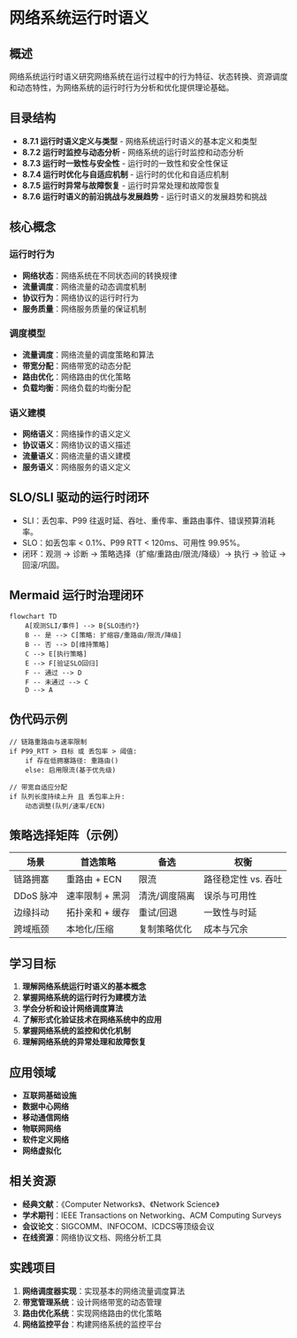 # 网络系统运行时语义

## 概述

网络系统运行时语义研究网络系统在运行过程中的行为特征、状态转换、资源调度和动态特性，为网络系统的运行时行为分析和优化提供理论基础。

## 目录结构

- **8.7.1 运行时语义定义与类型** - 网络系统运行时语义的基本定义和类型
- **8.7.2 运行时监控与动态分析** - 网络系统的运行时监控和动态分析
- **8.7.3 运行时一致性与安全性** - 运行时的一致性和安全性保证
- **8.7.4 运行时优化与自适应机制** - 运行时的优化和自适应机制
- **8.7.5 运行时异常与故障恢复** - 运行时异常处理和故障恢复
- **8.7.6 运行时语义的前沿挑战与发展趋势** - 运行时语义的发展趋势和挑战

## 核心概念

### 运行时行为

- **网络状态**：网络系统在不同状态间的转换规律
- **流量调度**：网络流量的动态调度机制
- **协议行为**：网络协议的运行时行为
- **服务质量**：网络服务质量的保证机制

### 调度模型

- **流量调度**：网络流量的调度策略和算法
- **带宽分配**：网络带宽的动态分配
- **路由优化**：网络路由的优化策略
- **负载均衡**：网络负载的均衡分配

### 语义建模

- **网络语义**：网络操作的语义定义
- **协议语义**：网络协议的语义描述
- **流量语义**：网络流量的语义建模
- **服务语义**：网络服务的语义定义

## SLO/SLI 驱动的运行时闭环

- SLI：丢包率、P99 往返时延、吞吐、重传率、重路由事件、错误预算消耗率。
- SLO：如丢包率 < 0.1%、P99 RTT < 120ms、可用性 99.95%。
- 闭环：观测 → 诊断 → 策略选择（扩缩/重路由/限流/降级）→ 执行 → 验证 → 回滚/巩固。

## Mermaid 运行时治理闭环

```mermaid
flowchart TD
    A[观测SLI/事件] --> B{SLO违约?}
    B -- 是 --> C[策略: 扩缩容/重路由/限流/降级]
    B -- 否 --> D[维持策略]
    C --> E[执行策略]
    E --> F[验证SLO回归]
    F -- 通过 --> D
    F -- 未通过 --> C
    D --> A
```

## 伪代码示例

```pseudo
// 链路重路由与速率限制
if P99_RTT > 目标 或 丢包率 > 阈值:
    if 存在低拥塞路径: 重路由()
    else: 启用限流(基于优先级)

// 带宽自适应分配
if 队列长度持续上升 且 丢包率上升:
    动态调整(队列/速率/ECN)
```

## 策略选择矩阵（示例）

| 场景 | 首选策略 | 备选 | 权衡 |
|---|---|---|---|
| 链路拥塞 | 重路由 + ECN | 限流 | 路径稳定性 vs. 吞吐 |
| DDoS 脉冲 | 速率限制 + 黑洞 | 清洗/调度隔离 | 误杀与可用性 |
| 边缘抖动 | 拓扑亲和 + 缓存 | 重试/回退 | 一致性与时延 |
| 跨域瓶颈 | 本地化/压缩 | 复制策略优化 | 成本与冗余 |

## 学习目标

1. **理解网络系统运行时语义的基本概念**
2. **掌握网络系统的运行时行为建模方法**
3. **学会分析和设计网络调度算法**
4. **了解形式化验证技术在网络系统中的应用**
5. **掌握网络系统的监控和优化机制**
6. **理解网络系统的异常处理和故障恢复**

## 应用领域

- **互联网基础设施**
- **数据中心网络**
- **移动通信网络**
- **物联网网络**
- **软件定义网络**
- **网络虚拟化**

## 相关资源

- **经典文献**：《Computer Networks》、《Network Science》
- **学术期刊**：IEEE Transactions on Networking、ACM Computing Surveys
- **会议论文**：SIGCOMM、INFOCOM、ICDCS等顶级会议
- **在线资源**：网络协议文档、网络分析工具

## 实践项目

1. **网络调度器实现**：实现基本的网络流量调度算法
2. **带宽管理系统**：设计网络带宽的动态管理
3. **路由优化系统**：实现网络路由的优化策略
4. **网络监控平台**：构建网络系统的监控平台

